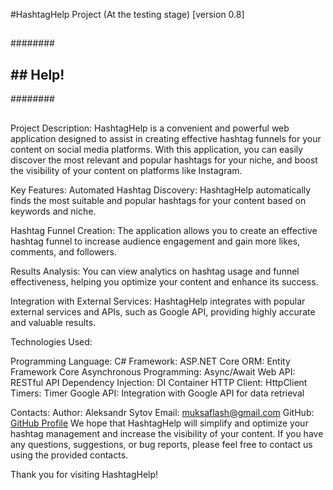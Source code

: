 #HashtagHelp Project (At the testing stage) [version 0.8]

 ##  ##
########
 ##  ##  Help!
########
 ##  ##

Project Description:
HashtagHelp is a convenient and powerful web application designed to assist in creating effective hashtag funnels for your content on social media platforms. With this application, you can easily discover the most relevant and popular hashtags for your niche, and boost the visibility of your content on platforms like Instagram.

Key Features:
Automated Hashtag Discovery: HashtagHelp automatically finds the most suitable and popular hashtags for your content based on keywords and niche.

Hashtag Funnel Creation: The application allows you to create an effective hashtag funnel to increase audience engagement and gain more likes, comments, and followers.

Results Analysis: You can view analytics on hashtag usage and funnel effectiveness, helping you optimize your content and enhance its success.

Integration with External Services: HashtagHelp integrates with popular external services and APIs, such as Google API, providing highly accurate and valuable results.

Technologies Used:

Programming Language: C#
Framework: ASP.NET Core
ORM: Entity Framework Core
Asynchronous Programming: Async/Await
Web API: RESTful API
Dependency Injection: DI Container
HTTP Client: HttpClient
Timers: Timer
Google API: Integration with Google API for data retrieval

Contacts:
Author: Aleksandr Sytov
Email: muksaflash@gmail.com
GitHub: [GitHub Profile](https://github.com/Muksaflash)
We hope that HashtagHelp will simplify and optimize your hashtag management and increase the visibility of your content. If you have any questions, suggestions, or bug reports, please feel free to contact us using the provided contacts.

Thank you for visiting HashtagHelp!
